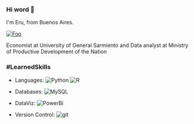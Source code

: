 ### Hi word 👋

I'm Eru, from Buenos Aires.

<a href="https://www.linkedin.com/in/marqueze/" rel="marqueze">![Foo](https://img.shields.io/badge/linkedin-%230077B5.svg?style=for-the-badge&logo=linkedin&logoColor=white)</a>

Economist at University of General Sarmiento and Data analyst at Ministry of Productive Development of the Nation

### #LearnedSkills

  * Languages: ![Python](https://img.shields.io/badge/Python-FFD43B?style=for-the-badge&logo=python&logoColor=blue) ![R](https://img.shields.io/badge/r-%23276DC3.svg?style=for-the-badge&logo=r&logoColor=white)

  * Databases: ![MySQL](https://img.shields.io/static/v1?style=for-the-badge&message=MySQL&color=4479A1&logo=MySQL&logoColor=FFFFFF&label=)

  * DataViz: ![PowerBi](https://img.shields.io/badge/PowerBI-F2C811?style=for-the-badge&logo=Power%20BI&logoColor=white)

  * Version Control: ![git](https://img.shields.io/badge/GIT-E44C30?style=for-the-badge&logo=git&logoColor=white)

<!--
**erumarquez/erumarquez** is a ✨ _special_ ✨ repository because its `README.md` (this file) appears on your GitHub profile.

Here are some ideas to get you started:

- 🔭 I’m currently working on ...
- 🌱 I’m currently learning ...
- 👯 I’m looking to collaborate on ...
- 🤔 I’m looking for help with ...
- 💬 Ask me about ...
- 📫 How to reach me: ...
- 😄 Pronouns: ...
- ⚡ Fun fact: ...
-->
